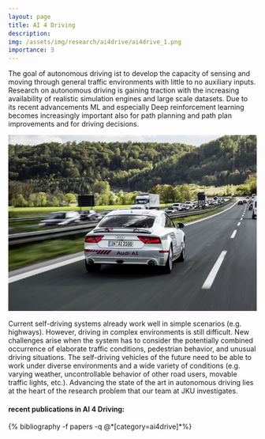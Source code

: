```yaml
---
layout: page
title: AI 4 Driving
description:
img: /assets/img/research/ai4drive/ai4drive_1.png
importance: 3
---
```

<p>
The goal of autonomous driving ist to develop the capacity of sensing and moving through general traffic environments with little to no auxiliary inputs. Research on autonomous driving is gaining traction with the increasing availability of realistic simulation engines and large scale datasets. Due to its recent advancements ML and especially Deep reinforcement learning becomes increasingly important also for path planning and path plan  improvements  and for driving decisions.</p>

<div class="row justify-content-sm-center">
    <div class="col-sm-8 mt-3 mt-md-0">
        <img class="img-fluid rounded research-img" src="/assets/img/research/ai4drive/audi_car.jpg" alt="" title="example image"/>
    </div>

<p>
Current self-driving systems already work well in simple scenarios (e.g. highways). However, driving in complex environments is still difficult. New challenges arise when the system has to consider the potentially combined occurrence of elaborate traffic conditions, pedestrian behavior, and unusual driving situations. The self-driving vehicles of the future need to be able to work under diverse environments and a wide variety of conditions (e.g. varying weather, uncontrollable behavior of other road users, movable traffic lights, etc.). Advancing the state of the art in autonomous driving lies at the heart of the research problem that our team at JKU investigates.</p>

<div class="publications">
<h4>recent publications in AI 4 Driving:</h4>
  {% bibliography -f papers -q @*[category=ai4drive]*%}
</div>
